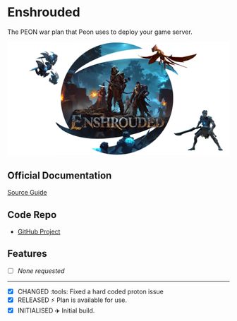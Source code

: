 # Enshrouded

The PEON war plan that Peon uses to deploy your game server.

![Enshrouded](../../images/game-logos/enshrouded.png)

## Official Documentation

[Source Guide](https://pimylifeup.com/ubuntu-enshrouded-server/)

## Code Repo

- [GitHub Project](https://github.com/the-peon-project/peon-warplans/tree/main/enshrouded)

## Features

- [ ] *None requested*

---

- [x] CHANGED :tools: Fixed a hard coded proton issue
- [x] RELEASED :zap: Plan is available for use.
- [x] INITIALISED :airplane: Initial build.
